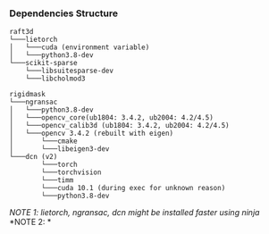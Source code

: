### Dependencies Structure
```
raft3d  
└───lietorch
│   └───cuda (environment variable)
│   └───python3.8-dev
└───scikit-sparse
    └───libsuitesparse-dev
    └───libcholmod3
    
rigidmask  
└───ngransac
│   └───python3.8-dev
│   └───opencv_core(ub1804: 3.4.2, ub2004: 4.2/4.5)
│   └───opencv_calib3d (ub1804: 3.4.2, ub2004: 4.2/4.5)
│   └───opencv 3.4.2 (rebuilt with eigen)
│       └───cmake
│       └───libeigen3-dev
└───dcn (v2)
        └───torch
        └───torchvision
        └───timm
        └───cuda 10.1 (during exec for unknown reason)
        └───python3.8-dev
```

*NOTE 1: lietorch, ngransac, dcn might be installed faster using ninja*  
*NOTE 2: *